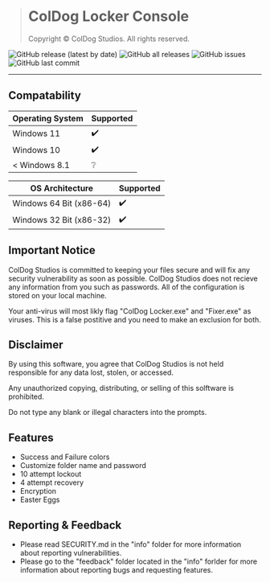 > # ColDog Locker Console
>
> Copyright © ColDog Studios. All rights reserved.

![GitHub release (latest by date)](https://img.shields.io/github/v/release/ColDogStudios/ColDog-Locker-Console?display_name=release)
![GitHub all releases](https://img.shields.io/github/downloads/ColDogStudios/ColDog-Locker-Console/total)
![GitHub issues](https://img.shields.io/github/issues/ColDogStudios/ColDog-Locker-Console)
![GitHub last commit](https://img.shields.io/github/last-commit/ColDogStudios/ColDog-Locker-Console)

---

## Compatability

| Operating System | Supported          |
| ---------------- | ------------------ |
| Windows 11       | :heavy_check_mark: |
| Windows 10       | :heavy_check_mark: |
| < Windows 8.1    | :grey_question:    |

| OS Architecture         | Supported          |
| ----------------------- | ------------------ |
| Windows 64 Bit (x86-64) | :heavy_check_mark: |
| Windows 32 Bit (x86-32) | :heavy_check_mark: |

## Important Notice

ColDog Studios is committed to keeping your files secure and will fix any security vulnerability as soon as possible. ColDog Studios does not recieve any information from you such as passwords. All of the configuration is stored on your local machine.

Your anti-virus will most likly flag "ColDog Locker.exe" and "Fixer.exe" as viruses. This is a false postitive and you need to make an exclusion for both.

## Disclaimer

By using this software, you agree that ColDog Studios is not held responsible for any data lost, stolen, or accessed.

Any unauthorized copying, distributing, or selling of this solftware is prohibited.

Do not type any blank or illegal characters into the prompts.

## Features

 - Success and Failure colors
 - Customize folder name and password
 - 10 attempt lockout
 - 4 attempt recovery
 - Encryption
 - Easter Eggs

## Reporting & Feedback

 - Please read SECURITY.md in the "info" folder for more information about reporting vulnerabilities.
 - Please go to the "feedback" folder located in the "info" forlder for more information about reporting bugs and requesting features.
